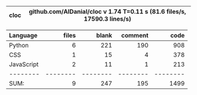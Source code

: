 cloc|github.com/AlDanial/cloc v 1.74  T=0.11 s (81.6 files/s, 17590.3 lines/s)
--- | ---

Language|files|blank|comment|code
:-------|-------:|-------:|-------:|-------:
Python|6|221|190|908
CSS|1|15|4|378
JavaScript|2|11|1|213
--------|--------|--------|--------|--------
SUM:|9|247|195|1499
